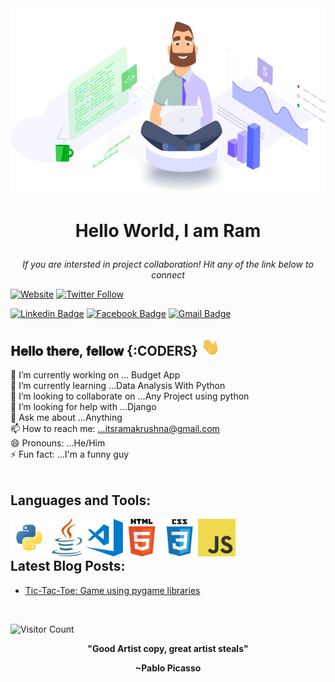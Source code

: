 <!-- ![cover image](https://github.com/Ramakm/Ramakm/blob/master/image/Cover-gif.gif) -->
<img align="center" height="300px" src="https://github.com/Ramakm/Ramakm/blob/master/image/Cover-gif.gif" />

  <b><h1><p align ="center"> Hello World, I am Ram </p></h1></b>

<p align="center">
  <i> If you are intersted in project collaboration! Hit any of the link below to connect</i>
  
  [![Website](https://img.shields.io/website?label=ramakm.github.io&style=for-the-badge&url=https%3A%2F%2Framakm.github.io)](https://ramakm.github.io)
  [![Twitter Follow](https://img.shields.io/twitter/follow/hey_rama_?color=1DA1F2&logo=twitter&style=for-the-badge)](https://twitter.com/hey_rama_)

  
   [![Linkedin Badge](https://img.shields.io/badge/-Linkedin-blue?style=flat-square&logo=Linkedin&logoColor=white&link=https://www.linkedin.com/in/ramakrushna-mohapatra-433567a4/)](https://www.linkedin.com/in/ramakrushna-mohapatra-433567a4/) 
   [![Facebook Badge](https://img.shields.io/badge/-Facebook-036be4?style=flat-square&logo=Facebook&logoColor=white&link=https://www.facebook.com/ramakrushna8594)](https://www.facebook.com/ramakrushna8594)
   [![Gmail Badge](https://img.shields.io/badge/-Gmail-c14438?style=flat-square&logo=Gmail&logoColor=white&link=mailto:itsramakrushna@gmail.com)](mailto:itsramakrushna@gmail.com)
  </p>
 

<!--  <img align="right" height="270px" alt="GIF" src="https://i.pinimg.com/originals/e4/26/70/e426702edf874b181aced1e2fa5c6cde.gif" /> -->

<h2> 𝐇𝐞𝐥𝐥𝐨 𝐭𝐡𝐞𝐫𝐞, 𝐟𝐞𝐥𝐥𝐨𝐰 {:CODERS} <img src="https://raw.githubusercontent.com/ABSphreak/ABSphreak/master/gifs/Hi.gif" width="30px"></h2>
<!-- Namaste 🙏 -->


🔭 I’m currently working on ... Budget App<br>
🌱 I’m currently learning ...Data Analysis With Python<br>
👯 I’m looking to collaborate on ...Any Project using python<br>
🤔 I’m looking for help with ...Django<br>
💬 Ask me about ...Anything<br>
📫 How to reach me: ...itsramakrushna@gmail.com<br>
😄 Pronouns: ...He/Him<br>
⚡ Fun fact: ...I'm a funny guy
<br />
<br>
<b><h2>Languages and Tools: </h2></b>

<img align="left" alt="Python" width="60px" src="https://raw.githubusercontent.com/github/explore/80688e429a7d4ef2fca1e82350fe8e3517d3494d/topics/python/python.png" />
<img align="left" alt="Java" width="60px" src="https://raw.githubusercontent.com/github/explore/80688e429a7d4ef2fca1e82350fe8e3517d3494d/topics/java/java.png" />
<img align="left" alt="Visual Studio Code" width="60px" src="https://raw.githubusercontent.com/github/explore/80688e429a7d4ef2fca1e82350fe8e3517d3494d/topics/visual-studio-code/visual-studio-code.png" />
<img align="left" alt="HTML5" width="60px" src="https://raw.githubusercontent.com/github/explore/80688e429a7d4ef2fca1e82350fe8e3517d3494d/topics/html/html.png" />
<img align="left" alt="CSS3" width="60px" src="https://raw.githubusercontent.com/github/explore/80688e429a7d4ef2fca1e82350fe8e3517d3494d/topics/css/css.png" />
<img align="left" alt="JavaScript" width="60px" src="https://raw.githubusercontent.com/github/explore/80688e429a7d4ef2fca1e82350fe8e3517d3494d/topics/javascript/javascript.png" />


</br>
<br>

<b><h2>Latest Blog Posts:</h2></b>

<!-- BLOG-POST-LIST:START -->
- [Tic-Tac-Toe: Game using pygame libraries](https://dev.to/ramakm/a-simple-python-tic-tac-toe-game-using-pygame-1l8b)

</br>

![Visitor Count](https://profile-counter.glitch.me/{Ramakm}/count.svg)
 
<p align = "center"><b>"Good Artist copy, great artist steals"</b></p>
<p align = "center"><b>~Pablo Picasso</b></p>
